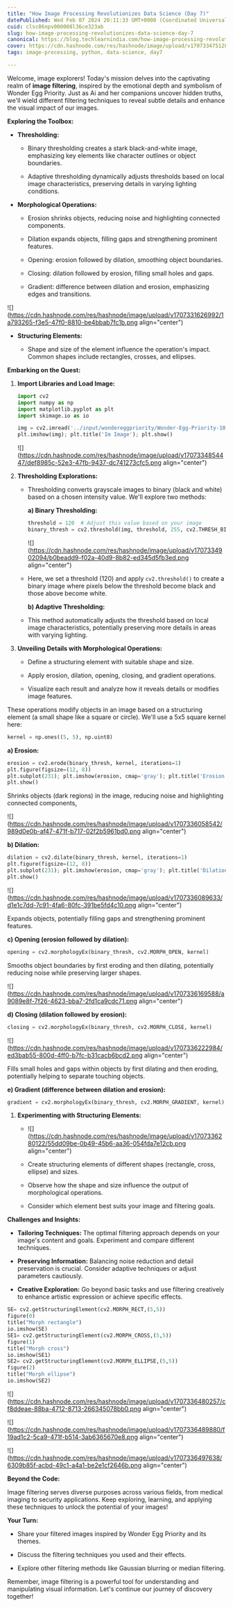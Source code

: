 ```yaml
---
title: "How Image Processing Revolutionizes Data Science (Day 7)"
datePublished: Wed Feb 07 2024 20:11:33 GMT+0000 (Coordinated Universal Time)
cuid: clsc86npv000008l36ce323ab
slug: how-image-processing-revolutionizes-data-science-day-7
canonical: https://blog.techlearnindia.com/how-image-processing-revolutionizes-data-science-day-7
cover: https://cdn.hashnode.com/res/hashnode/image/upload/v1707334751285/ea6757ad-de68-47ac-94fb-88854c669a2e.png
tags: image-processing, python, data-science, day7

---
```


Welcome, image explorers! Today's mission delves into the captivating realm of **image filtering**, inspired by the emotional depth and symbolism of Wonder Egg Priority. Just as Ai and her companions uncover hidden truths, we'll wield different filtering techniques to reveal subtle details and enhance the visual impact of our images.

**Exploring the Toolbox:**

* **Thresholding:**
    
    * Binary thresholding creates a stark black-and-white image, emphasizing key elements like character outlines or object boundaries.
        
    * Adaptive thresholding dynamically adjusts thresholds based on local image characteristics, preserving details in varying lighting conditions.
        
* **Morphological Operations:**
    
    * Erosion shrinks objects, reducing noise and highlighting connected components.
        
    * Dilation expands objects, filling gaps and strengthening prominent features.
        
    * Opening: erosion followed by dilation, smoothing object boundaries.
        
    * Closing: dilation followed by erosion, filling small holes and gaps.
        
    * Gradient: difference between dilation and erosion, emphasizing edges and transitions.
        

![](https://cdn.hashnode.com/res/hashnode/image/upload/v1707331626992/1a793265-f3e5-47f0-8810-be4bbab7fc1b.png align="center")

* **Structuring Elements:**
    
    * Shape and size of the element influence the operation's impact. Common shapes include rectangles, crosses, and ellipses.
        

**Embarking on the Quest:**

1. **Import Libraries and Load Image:**
    
    ```python
    import cv2
    import numpy as np
    import matplotlib.pyplot as plt
    import skimage.io as io
    
    img = cv2.imread('../input/wondereggpriority/Wonder-Egg-Priority-1024x767.jpg')
    plt.imshow(img); plt.title('Im Image'); plt.show()
    ```
    
    ![](https://cdn.hashnode.com/res/hashnode/image/upload/v1707334854447/def8985c-52e3-47fb-9437-dc741273cfc5.png align="center")
    
2. **Thresholding Explorations:**
    
    * Thresholding converts grayscale images to binary (black and white) based on a chosen intensity value. We'll explore two methods:
        
        **a) Binary Thresholding:**
        
        ```python
        threshold = 120  # Adjust this value based on your image
        binary_thresh = cv2.threshold(img, threshold, 255, cv2.THRESH_BINARY)[1]
        ```
        
        ![](https://cdn.hashnode.com/res/hashnode/image/upload/v1707334902094/b0beadd9-f02a-40d9-8b82-ed345d5fb3ed.png align="center")
        
    * Here[,](https://bard.google.com/faq#coding) we set a threshold (120) and apply `cv2.threshold()` to create a binary image where pixels below the threshold become black and those above become white.
        
        **b) Adaptive Thresholding:**
        
    * This method automatically adjusts the threshold based on local image characteristics, potentially preserving more details in areas with varying lighting.
        
3. **Unveiling Details with Morphological Operations:**
    
    * Define a structuring element with suitable shape and size.
        
    * Apply erosion, dilation, opening, closing, and gradient operations.
        
    * Visualize each result and analyze how it reveals details or modifies image features.
        

These operations modify objects in an image based on a structuring element (a small shape like a square or circle). We'll use a 5x5 square kernel here:

```python
kernel = np.ones((5, 5), np.uint8)
```

**a) Erosion:**

```python
erosion = cv2.erode(binary_thresh, kernel, iterations=1)
plt.figure(figsize=(12, 8))
plt.subplot(231); plt.imshow(erosion, cmap='gray'); plt.title('Erosion')
plt.show()
```

Shrinks objects (dark regions) in the image, reducing noise and highlighting connected components[.](https://bard.google.com/faq#coding)

![](https://cdn.hashnode.com/res/hashnode/image/upload/v1707336058542/989d0e0b-af47-471f-b717-02f2b5961bd0.png align="center")

**b) Dilation:**

```python
dilation = cv2.dilate(binary_thresh, kernel, iterations=1)
plt.figure(figsize=(12, 8))
plt.subplot(231); plt.imshow(erosion, cmap='gray'); plt.title('Dilation')
plt.show()
```

![](https://cdn.hashnode.com/res/hashnode/image/upload/v1707336089633/d1e1c7dd-7c91-4fa6-80fc-391be5fd4c10.png align="center")

Expands objects, potentially filling gaps and strengthening prominent features.

**c) Opening (erosion followed by dilation):**

```python
opening = cv2.morphologyEx(binary_thresh, cv2.MORPH_OPEN, kernel)
```

Smooths object boundaries by first eroding and then dilating, potentially reducing noise while preserving larger shapes.

![](https://cdn.hashnode.com/res/hashnode/image/upload/v1707336169588/a9089e8f-7f26-4623-bba7-2fd1ca9cdc71.png align="center")

**d) Closing (dilation followed by erosion):**

```python
closing = cv2.morphologyEx(binary_thresh, cv2.MORPH_CLOSE, kernel)
```

![](https://cdn.hashnode.com/res/hashnode/image/upload/v1707336222984/ed3bab55-800d-4ff0-b7fc-b31cacb6bcd2.png align="center")

Fills small holes and gaps within objects by first dilating and then eroding, potentially helping to separate touching objects.

**e) Gradient (difference between dilation and erosion):**

```python
gradient = cv2.morphologyEx(binary_thresh, cv2.MORPH_GRADIENT, kernel)
```

1. **Experimenting with Structuring Elements:**
    
    * ![](https://cdn.hashnode.com/res/hashnode/image/upload/v1707336280122/55dd09be-0b49-45b6-aa36-054fda7e12cb.png align="center")
        
    * Create structuring elements of different shapes (rectangle, cross, ellipse) and sizes.
        
    * Observe how the shape and size influence the output of morphological operations.
        
    * Consider which element best suits your image and filtering goals.
        

**Challenges and Insights:**

* **Tailoring Techniques:** The optimal filtering approach depends on your image's content and goals. Experiment and compare different techniques.
    
* **Preserving Information:** Balancing noise reduction and detail preservation is crucial. Consider adaptive techniques or adjust parameters cautiously.
    
* **Creative Exploration:** Go beyond basic tasks and use filtering creatively to enhance artistic expression or achieve specific effects.
    

```python
SE= cv2.getStructuringElement(cv2.MORPH_RECT,(5,5))
figure(0)
title("Morph rectangle")
io.imshow(SE)
SE1= cv2.getStructuringElement(cv2.MORPH_CROSS,(5,5))
figure(1)
title("Morph cross")
io.imshow(SE1)
SE2= cv2.getStructuringElement(cv2.MORPH_ELLIPSE,(5,5))
figure(2)
title("Morph ellipse")
io.imshow(SE2)
```

![](https://cdn.hashnode.com/res/hashnode/image/upload/v1707336480257/cf8ddeae-88ba-4712-8713-266345078bb0.png align="center")

![](https://cdn.hashnode.com/res/hashnode/image/upload/v1707336489880/f19ad1c2-5ca9-471f-b514-3ab6365670e8.png align="center")

![](https://cdn.hashnode.com/res/hashnode/image/upload/v1707336497638/6309b85f-acbd-49c1-a4a1-be2e1cf2646b.png align="center")

**Beyond the Code:**

Image filtering serves diverse purposes across various fields, from medical imaging to security applications. Keep exploring, learning, and applying these techniques to unlock the potential of your images!

**Your Turn:**

* Share your filtered images inspired by Wonder Egg Priority and its themes.
    
* Discuss the filtering techniques you used and their effects.
    
* Explore other filtering methods like Gaussian blurring or median filtering.
    

Remember, image filtering is a powerful tool for understanding and manipulating visual information. Let's continue our journey of discovery together!